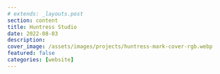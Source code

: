 ```yaml
---
# extends: _layouts.post
section: content
title: Huntress Studio
date: 2022-08-03
description: 
cover_image: /assets/images/projects/huntress-mark-cover-rgb.webp
featured: false
categories: [website]
---
```

